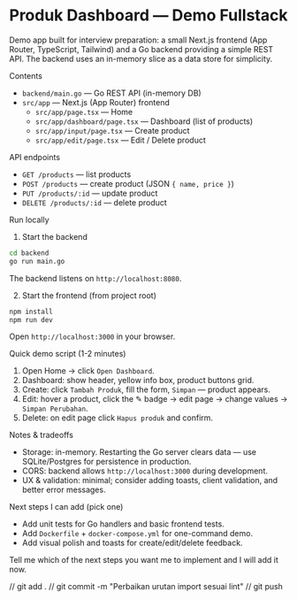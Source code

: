 # Produk Dashboard — Demo Fullstack

Demo app built for interview preparation: a small Next.js frontend (App Router, TypeScript, Tailwind) and a Go backend providing a simple REST API. The backend uses an in-memory slice as a data store for simplicity.

Contents

- `backend/main.go` — Go REST API (in-memory DB)
- `src/app` — Next.js (App Router) frontend
  - `src/app/page.tsx` — Home
  - `src/app/dashboard/page.tsx` — Dashboard (list of products)
  - `src/app/input/page.tsx` — Create product
  - `src/app/edit/page.tsx` — Edit / Delete product

API endpoints

- `GET /products` — list products
- `POST /products` — create product (JSON `{ name, price }`)
- `PUT /products/:id` — update product
- `DELETE /products/:id` — delete product

Run locally

1. Start the backend

```zsh
cd backend
go run main.go
```

The backend listens on `http://localhost:8080`.

2. Start the frontend (from project root)

```zsh
npm install
npm run dev
```

Open `http://localhost:3000` in your browser.

Quick demo script (1-2 minutes)

1. Open Home -> click `Open Dashboard`.
2. Dashboard: show header, yellow info box, product buttons grid.
3. Create: click `Tambah Produk`, fill the form, `Simpan` — product appears.
4. Edit: hover a product, click the ✎ badge -> edit page -> change values -> `Simpan Perubahan`.
5. Delete: on edit page click `Hapus produk` and confirm.

Notes & tradeoffs

- Storage: in-memory. Restarting the Go server clears data — use SQLite/Postgres for persistence in production.
- CORS: backend allows `http://localhost:3000` during development.
- UX & validation: minimal; consider adding toasts, client validation, and better error messages.

Next steps I can add (pick one)

- Add unit tests for Go handlers and basic frontend tests.
- Add `Dockerfile` + `docker-compose.yml` for one-command demo.
- Add visual polish and toasts for create/edit/delete feedback.

Tell me which of the next steps you want me to implement and I will add it now.

// git add .
// git commit -m "Perbaikan urutan import sesuai lint"
// git push
